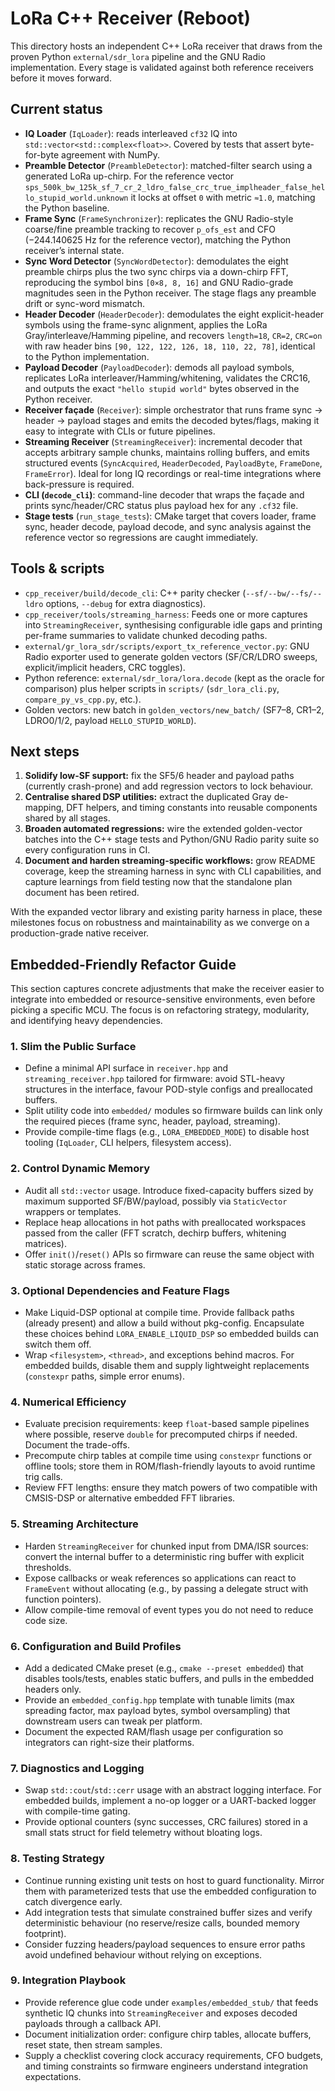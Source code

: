 # LoRa C++ Receiver (Reboot)

This directory hosts an independent C++ LoRa receiver that draws from the proven Python `external/sdr_lora` pipeline and the GNU Radio implementation. Every stage is validated against both reference receivers before it moves forward.

## Current status

- **IQ Loader** (`IqLoader`): reads interleaved `cf32` IQ into `std::vector<std::complex<float>>`. Covered by tests that assert byte-for-byte agreement with NumPy.
- **Preamble Detector** (`PreambleDetector`): matched-filter search using a generated LoRa up-chirp. For the reference vector `sps_500k_bw_125k_sf_7_cr_2_ldro_false_crc_true_implheader_false_hello_stupid_world.unknown` it locks at offset `0` with metric `≈1.0`, matching the Python baseline.
- **Frame Sync** (`FrameSynchronizer`): replicates the GNU Radio-style coarse/fine preamble tracking to recover `p_ofs_est` and CFO (−244.140625 Hz for the reference vector), matching the Python receiver’s internal state.
- **Sync Word Detector** (`SyncWordDetector`): demodulates the eight preamble chirps plus the two sync chirps via a down-chirp FFT, reproducing the symbol bins `[0×8, 8, 16]` and GNU Radio-grade magnitudes seen in the Python receiver. The stage flags any preamble drift or sync-word mismatch.
- **Header Decoder** (`HeaderDecoder`): demodulates the eight explicit-header symbols using the frame-sync alignment, applies the LoRa Gray/interleave/Hamming pipeline, and recovers `length=18`, `CR=2`, `CRC=on` with raw header bins `[90, 122, 122, 126, 18, 110, 22, 78]`, identical to the Python implementation.
- **Payload Decoder** (`PayloadDecoder`): demods all payload symbols, replicates LoRa interleaver/Hamming/whitening, validates the CRC16, and outputs the exact `"hello stupid world"` bytes observed in the Python receiver.
- **Receiver façade** (`Receiver`): simple orchestrator that runs frame sync → header → payload stages and emits the decoded bytes/flags, making it easy to integrate with CLIs or future pipelines.
- **Streaming Receiver** (`StreamingReceiver`): incremental decoder that accepts arbitrary sample chunks, maintains rolling buffers, and emits structured events (`SyncAcquired`, `HeaderDecoded`, `PayloadByte`, `FrameDone`, `FrameError`). Ideal for long IQ recordings or real-time integrations where back-pressure is required.
- **CLI (`decode_cli`)**: command-line decoder that wraps the façade and prints sync/header/CRC status plus payload hex for any `.cf32` file.
- **Stage tests** (`run_stage_tests`): CMake target that covers loader, frame sync, header decode, payload decode, and sync analysis against the reference vector so regressions are caught immediately.

## Tools & scripts

- `cpp_receiver/build/decode_cli`: C++ parity checker (`--sf/--bw/--fs/--ldro` options, `--debug` for extra diagnostics).
- `cpp_receiver/tools/streaming_harness`: Feeds one or more captures into `StreamingReceiver`, synthesising configurable idle gaps and printing per-frame summaries to validate chunked decoding paths.
- `external/gr_lora_sdr/scripts/export_tx_reference_vector.py`: GNU Radio exporter used to generate golden vectors (SF/CR/LDRO sweeps, explicit/implicit headers, CRC toggles).
- Python reference: `external/sdr_lora/lora.decode` (kept as the oracle for comparison) plus helper scripts in `scripts/` (`sdr_lora_cli.py`, `compare_py_vs_cpp.py`, etc.).
- Golden vectors: new batch in `golden_vectors/new_batch/` (SF7–8, CR1–2, LDRO0/1/2, payload `HELLO_STUPID_WORLD`).

## Next steps

1. **Solidify low-SF support:** fix the SF5/6 header and payload paths (currently crash-prone) and add regression vectors to lock behaviour.
2. **Centralise shared DSP utilities:** extract the duplicated Gray de-mapping, DFT helpers, and timing constants into reusable components shared by all stages.
3. **Broaden automated regressions:** wire the extended golden-vector batches into the C++ stage tests and Python/GNU Radio parity suite so every configuration runs in CI.
4. **Document and harden streaming-specific workflows:** grow README coverage, keep the streaming harness in sync with CLI capabilities, and capture learnings from field testing now that the standalone plan document has been retired.

With the expanded vector library and existing parity harness in place, these milestones focus on robustness and maintainability as we converge on a production-grade native receiver.

## Embedded-Friendly Refactor Guide

This section captures concrete adjustments that make the receiver easier to integrate into embedded or resource-sensitive environments, even before picking a specific MCU. The focus is on refactoring strategy, modularity, and identifying heavy dependencies.

### 1. Slim the Public Surface
- Define a minimal API surface in `receiver.hpp` and `streaming_receiver.hpp` tailored for firmware: avoid STL-heavy structures in the interface, favour POD-style configs and preallocated buffers.
- Split utility code into `embedded/` modules so firmware builds can link only the required pieces (frame sync, header, payload, streaming).
- Provide compile-time flags (e.g., `LORA_EMBEDDED_MODE`) to disable host tooling (`IqLoader`, CLI helpers, filesystem access).

### 2. Control Dynamic Memory
- Audit all `std::vector` usage. Introduce fixed-capacity buffers sized by maximum supported SF/BW/payload, possibly via `StaticVector` wrappers or templates.
- Replace heap allocations in hot paths with preallocated workspaces passed from the caller (FFT scratch, dechirp buffers, whitening matrices).
- Offer `init()`/`reset()` APIs so firmware can reuse the same object with static storage across frames.

### 3. Optional Dependencies and Feature Flags
- Make Liquid-DSP optional at compile time. Provide fallback paths (already present) and allow a build without pkg-config. Encapsulate these choices behind `LORA_ENABLE_LIQUID_DSP` so embedded builds can switch them off.
- Wrap `<filesystem>`, `<thread>`, and exceptions behind macros. For embedded builds, disable them and supply lightweight replacements (`constexpr` paths, simple error enums).

### 4. Numerical Efficiency
- Evaluate precision requirements: keep `float`-based sample pipelines where possible, reserve `double` for precomputed chirps if needed. Document the trade-offs.
- Precompute chirp tables at compile time using `constexpr` functions or offline tools; store them in ROM/flash-friendly layouts to avoid runtime trig calls.
- Review FFT lengths: ensure they match powers of two compatible with CMSIS-DSP or alternative embedded FFT libraries.

### 5. Streaming Architecture
- Harden `StreamingReceiver` for chunked input from DMA/ISR sources: convert the internal buffer to a deterministic ring buffer with explicit thresholds.
- Expose callbacks or weak references so applications can react to `FrameEvent` without allocating (e.g., by passing a delegate struct with function pointers).
- Allow compile-time removal of event types you do not need to reduce code size.

### 6. Configuration and Build Profiles
- Add a dedicated CMake preset (e.g., `cmake --preset embedded`) that disables tools/tests, enables static buffers, and pulls in the embedded headers only.
- Provide an `embedded_config.hpp` template with tunable limits (max spreading factor, max payload bytes, symbol oversampling) that downstream users can tweak per platform.
- Document the expected RAM/flash usage per configuration so integrators can right-size their platforms.

### 7. Diagnostics and Logging
- Swap `std::cout`/`std::cerr` usage with an abstract logging interface. For embedded builds, implement a no-op logger or a UART-backed logger with compile-time gating.
- Provide optional counters (sync successes, CRC failures) stored in a small stats struct for field telemetry without bloating logs.

### 8. Testing Strategy
- Continue running existing unit tests on host to guard functionality. Mirror them with parameterized tests that use the embedded configuration to catch divergence early.
- Add integration tests that simulate constrained buffer sizes and verify deterministic behaviour (no reserve/resize calls, bounded memory footprint).
- Consider fuzzing headers/payload sequences to ensure error paths avoid undefined behaviour without relying on exceptions.

### 9. Integration Playbook
- Provide reference glue code under `examples/embedded_stub/` that feeds synthetic IQ chunks into `StreamingReceiver` and exposes decoded payloads through a callback API.
- Document initialization order: configure chirp tables, allocate buffers, reset state, then stream samples.
- Supply a checklist covering clock accuracy requirements, CFO budgets, and timing constraints so firmware engineers understand integration expectations.
